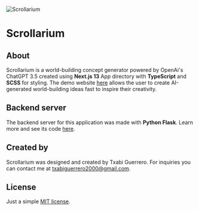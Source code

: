 ![Scrollarium](https://i.imgur.com/aRCPOTS.png)

# Scrollarium

## About

Scrollarium is a world-building concept generator powered by OpenAi's ChatGPT 3.5 created using **Next.js 13** App directory with **TypeScript** and **SCSS** for styling. The demo website [here](https://scrollarium.vercel.app/) allows the user to create AI-generated world-building ideas fast to inspire their creativity.

## Backend server

The backend server for this application was made with **Python Flask**. Learn more and see its code [here](https://github.com/txabiii/wba-server). 

## Created by

Scrollarium was designed and created by Txabi Guerrero. For inquiries you can contact me at txabiguerrero2000@gmail.com.

## License

Just a simple [MIT license](https://opensource.org/license/mit/).
